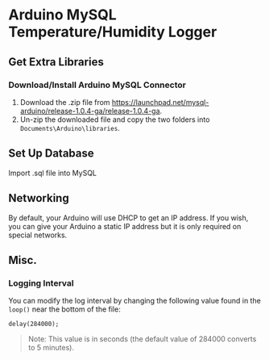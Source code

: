 # Arduino MySQL Temperature/Humidity Logger
## Get Extra Libraries
### Download/Install Arduino MySQL Connector
1. Download the .zip file from https://launchpad.net/mysql-arduino/release-1.0.4-ga/release-1.0.4-ga.
2. Un-zip the downloaded file and copy the two folders into ```Documents\Arduino\libraries```.

## Set Up Database
Import .sql file into MySQL

## Networking
By default, your Arduino will use DHCP to get an IP address. If you wish, you can give your Arduino a static IP address but it is only required on special networks.

## Misc.
### Logging Interval
You can modify the log interval by changing the following value found in the ```loop()``` near the bottom of the file:
```arduino
delay(284000);
```
> Note: This value is in seconds (the default value of 284000 converts to 5 minutes).

